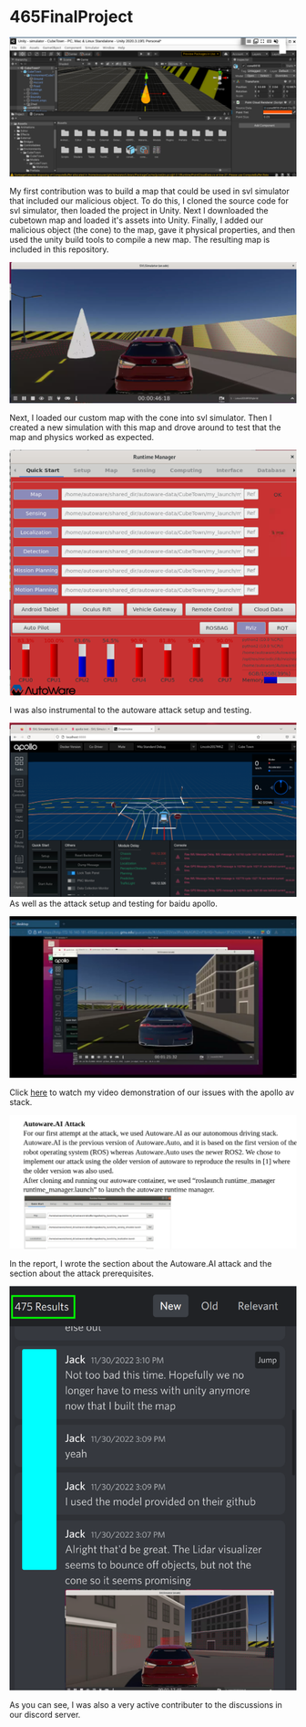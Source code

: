 # 465FinalProject

![unity](./images/unity.png)

My first contribution was to build a map that could be used in svl simulator that included our malicious object. To do this, I cloned the source code for svl simulator, then loaded the project in Unity. Next I downloaded the cubetown map and loaded it's assets into Unity. Finally, I added our malicious object (the cone) to the map, gave it physical properties, and then used the unity build tools to compile a new map. The resulting map is included in this repository.

![svlsim](./images/svlsim.png)

Next, I loaded our custom map with the cone into svl simulator. Then I created a new simulation with this map and drove around to test that the map and physics worked as expected. 

![badcpu](./images/badcpu.png)

I was also instrumental to the autoware attack setup and testing.

![apollo](./images/apollo.png)
As well as the attack setup and testing for baidu apollo.

[![apollodemo](./images/yt.jpg )](https://www.youtube.com/watch?v=Gq4KYq3EPdY)

Click [here](https://www.youtube.com/watch?v=Gq4KYq3EPdY) to watch my video demonstration of our issues with the apollo av stack.

![report](./images/report.png)

In the report, I wrote the section about the Autoware.AI attack and the section about the attack prerequisites. 

![discord](./images/discord.png)

As you can see, I was also a very active contributer to the discussions in our discord server. 

